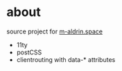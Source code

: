 # about

source project for [m-aldrin.space](https://m-aldrin.space)

- 11ty
- postCSS
- clientrouting with data-\* attributes

